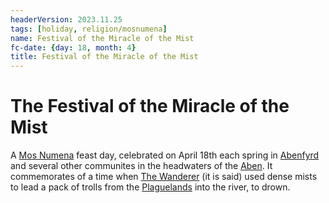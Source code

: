 ```yaml
---
headerVersion: 2023.11.25
tags: [holiday, religion/mosnumena]
name: Festival of the Miracle of the Mist
fc-date: {day: 18, month: 4}
title: Festival of the Miracle of the Mist
---
```

# The Festival of the Miracle of the Mist

A [Mos Numena](<../../cosmology/religions/mos-numena/mos-numena.md>) feast day, celebrated on April 18th each spring in [Abenfyrd](<../../gazetteer/greater-sembara/tyrwingha/abenfyrd.md>) and several other communites in the headwaters of the [Aben](<../../gazetteer/greater-sembara/rivers/aben-watershed/aben.md>). It commemorates of a time when [The Wanderer](<../../cosmology/gods/incorporeal-gods/mos-numena-pantheon/the-wanderer.md>) (it is said) used dense mists to lead a pack of trolls from the [Plaguelands](<../../gazetteer/istaros-watershed/plaguelands.md>) into the river, to drown. 